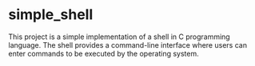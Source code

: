 # simple_shell
This project is a simple implementation of a shell in C programming language. The shell provides a command-line interface where users can enter commands to be executed by the operating system.

